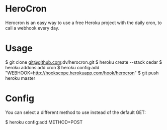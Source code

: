 HeroCron
========

Herocron is an easy way to use a free Heroku project with the daily cron, to call a webhook every day.

Usage
=====

$ git clone git@github.com:dv/herocron.git
$ heroku create --stack cedar
$ heroku addons:add cron
$ heroku config:add "WEBHOOK=http://hookscope.herokuapp.com/hook/herocron"
$ git push heroku master


Config
======

You can select a different method to use instead of the default GET:

$ heroku config:add METHOD=POST
